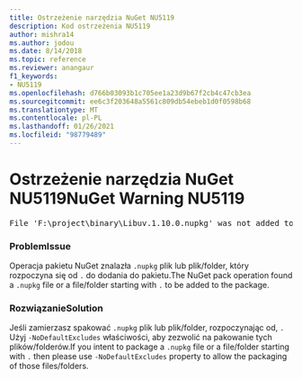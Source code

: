```yaml
---
title: Ostrzeżenie narzędzia NuGet NU5119
description: Kod ostrzeżenia NU5119
author: mishra14
ms.author: jodou
ms.date: 8/14/2018
ms.topic: reference
ms.reviewer: anangaur
f1_keywords:
- NU5119
ms.openlocfilehash: d766b03093b1c705ee1a23d9b67f2cb4c47cb3ea
ms.sourcegitcommit: ee6c3f203648a5561c809db54ebeb1d0f0598b68
ms.translationtype: MT
ms.contentlocale: pl-PL
ms.lasthandoff: 01/26/2021
ms.locfileid: "98779489"
---
```

# <a name="nuget-warning-nu5119"></a><span data-ttu-id="74602-103">Ostrzeżenie narzędzia NuGet NU5119</span><span class="sxs-lookup"><span data-stu-id="74602-103">NuGet Warning NU5119</span></span>
<pre>File 'F:\project\binary\Libuv.1.10.0.nupkg' was not added to the package. Files and folders starting with '.' or ending with '.nupkg' are excluded by default. To include this file, use -NoDefaultExcludes from the commandline</pre>

### <a name="issue"></a><span data-ttu-id="74602-104">Problem</span><span class="sxs-lookup"><span data-stu-id="74602-104">Issue</span></span>

<span data-ttu-id="74602-105">Operacja pakietu NuGet znalazła `.nupkg` plik lub plik/folder, który rozpoczyna się od `.` do dodania do pakietu.</span><span class="sxs-lookup"><span data-stu-id="74602-105">The NuGet pack operation found a `.nupkg` file or a file/folder starting with `.` to be added to the package.</span></span>


### <a name="solution"></a><span data-ttu-id="74602-106">Rozwiązanie</span><span class="sxs-lookup"><span data-stu-id="74602-106">Solution</span></span>

<span data-ttu-id="74602-107">Jeśli zamierzasz spakować `.nupkg` plik lub plik/folder, rozpoczynając od, `.` Użyj `-NoDefaultExcludes` właściwości, aby zezwolić na pakowanie tych plików/folderów.</span><span class="sxs-lookup"><span data-stu-id="74602-107">If you intent to package a `.nupkg` file or a file/folder starting with `.` then please use `-NoDefaultExcludes` property to allow the packaging of those files/folders.</span></span>


